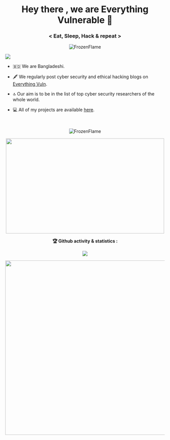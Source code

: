 <h1 align="center">Hey there , we are Everything Vulnerable 👋</h1>
<h3 align="center">&lt; Eat, Sleep, Hack & repeat &gt;</h3>
<p align="center"> <img src="https://komarev.com/ghpvc/?username=EverythingVulnerable" alt="FrozenFlame" /> </p>

<img src="https://1.bp.blogspot.com/-4dwyHbZG_fY/YHuvDJxq1ZI/AAAAAAAAAEI/ZWDxWp3bOnAQlSzltqP9GaL90QLRYtPiQCLcBGAsYHQ/s1920/20210407_092348.jpg">

- 🇧🇩 We are Bangladeshi.

- 🖋️‍ We regularly post cyber security and ethical hacking blogs on <a href="https://everythingvuln1.blogspot.com" >Everything Vuln</a>.

- 🔝 Our aim is to be in the list of top cyber security researchers of the whole world.

- 💻 All of my projects are available <a href="https://github.com/EverythingVulnerable?tab=repositories">here</a>.
<br>

<p align="center"> <img src="https://github-readme-stats.vercel.app/api?username=EverythingVulnerable&show_icons=true&theme=synthwave" alt="FrozenFlame" /> </p>


<p align="center">
<!--
<img height="300px" src="https://github-readme-stats.vercel.app/api/top-langs/?username=EverythingVulnerable&theme=synthwave">
-->
<img height="300px" width="500px" src="https://github-readme-streak-stats.herokuapp.com/?user=EverythingVulnerable&theme=synthwave">
</p>

<p align="center">
<b>🏆 Github activity & statistics :</b><br><br>
<img src="https://activity-graph.herokuapp.com/graph?username=EverythingVulnerable&bg_color=2B213A&color=E5289E&line=DA5B0B&point=E1E8EB">
</p>
<p align="center">
<img align="center" width=550 src="https://github-profile-trophy.vercel.app/?username=EverythingVulnerable&theme=dracula&no-frame=true&title=Followers,Stars,Commit,Repository,Issues"/>
</p>
